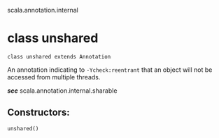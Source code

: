scala.annotation.internal
# class unshared

<pre><code class="language-scala" >class unshared extends Annotation</pre></code>
An annotation indicating to `-Ycheck:reentrant` that an object will not be accessed from multiple threads.

***see*** scala.annotation.internal.sharable

## Constructors:
<pre><code class="language-scala" >unshared()</pre></code>


